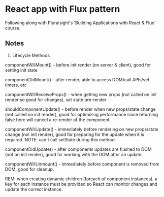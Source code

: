 # React app with Flux pattern

Following along with Pluralsight's 'Building Applications with React & Flux' course.

## Notes 

1) Lifecycle Methods

componentWillMount() - before init render (on server & client), good for setting init state

componentDidMount() - after render, able to access DOM/call APIs/set timers, etc 

componentWIllReceiveProps() - when getting new props (not called on init render so good for changes), set state pre-render

shouldComponentUpdate() - before render when new props/state change (not called on init render), good for optimizing performance since returning false here will cancel a re-render of the component.

componentWillUpdate() - immediately before rendering on new props/state change (not init render), good for preparing for the update when it is required.
NOTE: can't call setState during this method.

componentDidUpdate() - after components updates are flushed to DOM (not on init render), good for working with the DOM after an update.

componentWillUnmount() - immediately before component is removed from DOM, good for cleanup.

REM: when creating dynamic children (foreach of component instances), a key for each instance must be provided so React can monitor changes and update the correct instance.